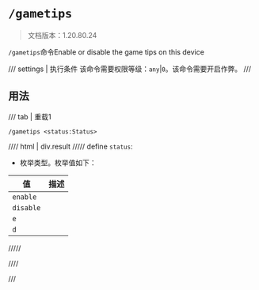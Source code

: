 # `/gametips`

> 文档版本：1.20.80.24

`/gametips`命令Enable or disable the game tips on this device

/// settings | 执行条件
该命令需要权限等级：`any`|`0`。该命令需要开启作弊。
///

## 用法

/// tab | 重载1
```mcfunction
/gametips <status:Status>
```

//// html | div.result
///// define
`status`: <!-- md:samp Status -->

- 枚举类型。枚举值如下：

|值|描述|
|---|---|
|`enable`||
|`disable`||
|`e`||
|`d`||



/////

////

///
